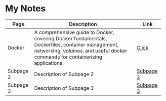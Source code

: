 # My Notes

| Page | Description | Link |
|------|--------------|------|
| Docker | A comprehensive guide to Docker, covering Docker fundamentals, Dockerfiles, container management, networking, volumes, and useful docker commands for containerizing applications. | [Click](/docker-notes.md) |
| Subpage 2 | Description of Subpage 2 | [Subpage 2](/subpage2.md) |
| Subpage 3 | Description of Subpage 3 | [Subpage 3](/subpage3.md) |
